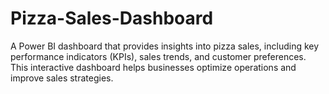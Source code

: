 # Pizza-Sales-Dashboard
A Power BI dashboard that provides insights into pizza sales, including key performance indicators (KPIs), sales trends, and customer preferences. This interactive dashboard helps businesses optimize operations and improve sales strategies.
